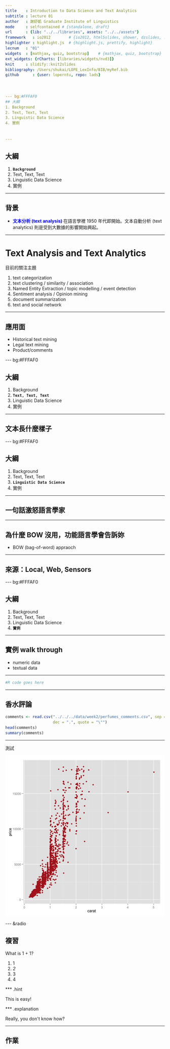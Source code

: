 ```yaml
---
title    : Introduction to Data Science and Text Analytics
subtitle : lecture 01
author   : 謝舒凱 Graduate Institute of Linguistics
mode     : selfcontained # {standalone, draft}
url      : {lib: "../../libraries", assets: "../../assets"}
framework   : io2012        # {io2012, html5slides, shower, dzslides, ...}
highlighter : highlight.js  # {highlight.js, prettify, highlight}
lecnum   : "01"
widgets  : [mathjax, quiz, bootstrap]    # {mathjax, quiz, bootstrap}
ext_widgets: {rCharts: [libraries/widgets/nvd3]}
knit     : slidify::knit2slides
bibliography: /Users/shukai/LOPE_LexInfo/BIB/myRef.bib
github      : {user: loperntu, repo: lads}



--- bg:#FFFAF0
## 大綱
1. Background
2. Text, Text, Text
3. Linguistic Data Science
4. 實例


---
```

## 大綱
1. __`Background`__
2. Text, Text, Text
3. Linguistic Data Science
4. 實例


---
## 背景

- <span style="color:blue; font-weight:bold"> 文本分析 (text analysis) </span> 在語言學裡 1950 年代即開始。文本自動分析 (text analytics) 則是受到大數據的影響開始興起。

---
# Text Analysis and Text Analytics
目前的關注主題

1. text categorization
2. text clustering / similarity / association 
3. Named Entity Extraction / topic modelling / event detection
4. Sentiment analysis / Opinion mining
5. document summarization
6. text and social network


---
## 應用面

- Historical text mining
- Legal text mining
- Product/comments 




--- bg:#FFFAF0
## 大綱
1. Background
2. __``Text, Text, Text``__
3. Linguistic Data Science
4. 實例


---
## 文本長什麼樣子






--- bg:#FFFAF0
## 大綱
1. Background
2. Text, Text, Text
3. __``Linguistic Data Science``__
4. 實例




---
## 一句話激怒語言學家




---
## 為什麼 BOW 沒用，功能語言學會告訴妳

- BOW (bag-of-word) appraoch



---
## 來源：Local, Web, Sensors







--- bg:#FFFAF0
## 大綱
1. Background
2. Text, Text, Text
3. Linguistic Data Science
4. __``實例``__





---
## 實例 walk through


- numeric data 
- textual data



---


```r
#R code goes here
```



---
## 香水評論
<!-- 改用台北政府資料
-->


```r
comments <- read.csv("../../../data/week2/perfumes_comments.csv", sep = "\t", 
                     dec = ".", quote = "\"")
head(comments)
summary(comments)
```




---
測試

![plot of chunk unnamed-chunk-3](assets/fig/unnamed-chunk-3-1.png) 




--- &radio

## 複習

What is 1 + 1?

1. 1
2. _2_
3. 3
4. 4

*** .hint

This is easy!

*** .explanation

Really, you don't know how?


---
## 作業


